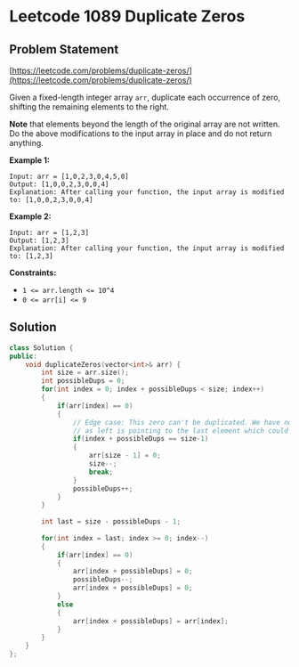 # Leetcode 1089 Duplicate Zeros

## Problem Statement

[https://leetcode.com/problems/duplicate-zeros/](https://leetcode.com/problems/duplicate-zeros/)

Given a fixed-length integer array `arr`, duplicate each occurrence of zero, shifting the remaining elements to the right.

**Note** that elements beyond the length of the original array are not written. Do the above modifications to the input array in place and do not return anything.

**Example 1:**

```text
Input: arr = [1,0,2,3,0,4,5,0]
Output: [1,0,0,2,3,0,0,4]
Explanation: After calling your function, the input array is modified to: [1,0,0,2,3,0,0,4]
```

**Example 2:**

```text
Input: arr = [1,2,3]
Output: [1,2,3]
Explanation: After calling your function, the input array is modified to: [1,2,3]
```

**Constraints:**

* `1 <= arr.length <= 10^4`
* `0 <= arr[i] <= 9`

## Solution

```cpp
class Solution {
public:
    void duplicateZeros(vector<int>& arr) {
        int size = arr.size();
        int possibleDups = 0;
        for(int index = 0; index + possibleDups < size; index++)
        {
            if(arr[index] == 0)
            {
                // Edge case: This zero can't be duplicated. We have no more space,
                // as left is pointing to the last element which could be included  
                if(index + possibleDups == size-1)
                {
                    arr[size - 1] = 0;
                    size--;
                    break;
                }
                possibleDups++;
            }
        }
        
        int last = size - possibleDups - 1;
  
        for(int index = last; index >= 0; index--)
        {
            if(arr[index] == 0)
            {
                arr[index + possibleDups] = 0;
                possibleDups--;
                arr[index + possibleDups] = 0;
            }
            else
            {
                arr[index + possibleDups] = arr[index];
            }
        }
    }
};
```

